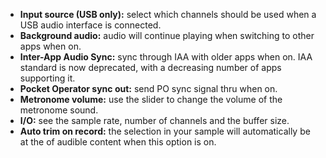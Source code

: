 ---
---

* **Input source (USB only):** select which channels should be used when a USB audio interface is connected.
* **Background audio:** audio will continue playing when switching to other apps when on.
* **Inter-App Audio Sync:** sync through IAA with older apps when on. IAA standard is now deprecated, with a decreasing number of apps supporting it.
* **Pocket Operator sync out:** send PO sync signal thru when on.
* **Metronome volume:** use the slider to change the volume of the metronome sound.
* **I/O:** see the sample rate, number of channels and the buffer size.
* **Auto trim on record:** the selection in your sample will automatically be at the of audible content when this option is on. 
